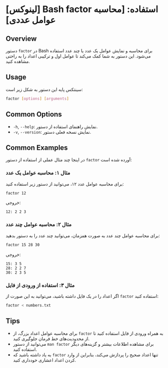 # [لینوکس] Bash factor استفاده: [محاسبه عوامل عددی]

## Overview
دستور `factor` در Bash برای محاسبه و نمایش عوامل یک عدد یا چند عدد استفاده می‌شود. این دستور به شما کمک می‌کند تا عوامل اول و ترکیبی اعداد را به راحتی مشاهده کنید.

## Usage
سینتکس پایه این دستور به شکل زیر است:

```bash
factor [options] [arguments]
```

## Common Options
- `-h`, `--help`: نمایش راهنمای استفاده از دستور.
- `-v`, `--version`: نمایش نسخه فعلی دستور.

## Common Examples
در اینجا چند مثال عملی از استفاده از دستور `factor` آورده شده است:

### مثال ۱: محاسبه عوامل یک عدد
برای محاسبه عوامل عدد ۱۲، می‌توانید از دستور زیر استفاده کنید:

```bash
factor 12
```
خروجی:
```
12: 2 2 3
```

### مثال ۲: محاسبه عوامل چند عدد
برای محاسبه عوامل چند عدد به صورت همزمان، می‌توانید چند عدد را به دستور بدهید:

```bash
factor 15 28 30
```
خروجی:
```
15: 3 5
28: 2 2 7
30: 2 3 5
```

### مثال ۳: استفاده از ورودی از فایل
اگر اعداد را در یک فایل داشته باشید، می‌توانید به این صورت از `factor` استفاده کنید:

```bash
factor < numbers.txt
```

## Tips
- برای محاسبه عوامل اعداد بزرگ، از `factor` به همراه ورودی از فایل استفاده کنید تا از محدودیت‌های خط فرمان جلوگیری کنید.
- می‌توانید از دستور `man factor` برای مشاهده اطلاعات بیشتر و گزینه‌های دیگر استفاده کنید.
- به یاد داشته باشید که `factor` تنها اعداد صحیح را پردازش می‌کند، بنابراین از وارد کردن اعداد اعشاری خودداری کنید.